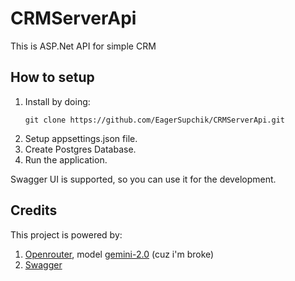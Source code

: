 # CRMServerApi

This is ASP.Net API for simple CRM

## How to setup
1. Install by doing:
   ```
   git clone https://github.com/EagerSupchik/CRMServerApi.git
   ```
2. Setup appsettings.json file.
3. Create Postgres Database.
4. Run the application.

Swagger UI is supported, so you can use it for the development.

## Credits
This project is powered by:
1. [Openrouter](https://openrouter.ai/), model [gemini-2.0](https://openrouter.ai/google/gemini-2.0-flash-lite-preview-02-05:free) (cuz i'm broke)
2. [Swagger](https://swagger.io/)
